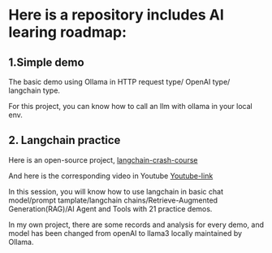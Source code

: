 # Here is a repository includes AI learing roadmap:
## 1.Simple demo
The basic demo using Ollama in HTTP request type/ OpenAI type/ langchain type.

For this project, you can know how to call an llm with ollama in your local env.

## 2. Langchain practice
Here is an open-source project, [langchain-crash-course](https://github.com/bhancockio/langchain-crash-course)

And here is the corresponding video in Youtube [Youtube-link](http://youtube.com/watch?v=yF9kGESAi3M)

In this session, you will know how to use langchain in basic chat model/prompt tamplate/langchain chains/Retrieve-Augmented Generation(RAG)/AI Agent and Tools with 21 practice demos.

In my own project, there are some records and analysis for every demo, and model has been changed from openAI to llama3 locally maintained by Ollama.
